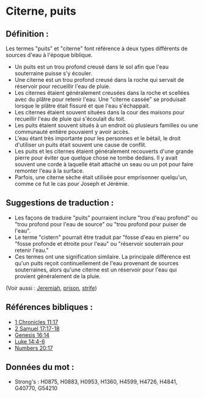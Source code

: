 # Citerne, puits

## Définition :

Les termes "puits" et "citerne" font référence à deux types différents de sources d'eau à l'époque biblique.

* Un puits est un trou profond creusé dans le sol afin que l'eau souterraine puisse s'y écouler.
* Une citerne est un trou profond creusé dans la roche qui servait de réservoir pour recueillir l'eau de pluie.
* Les citernes étaient généralement creusées dans la roche et scellées avec du plâtre pour retenir l'eau. Une "citerne cassée" se produisait lorsque le plâtre était fissuré et que l'eau s'échappait.
* Les citernes étaient souvent situées dans la cour des maisons pour recueillir l'eau de pluie qui s'écoulait du toit.
* Les puits étaient souvent situés à un endroit où plusieurs familles ou une communauté entière pouvaient y avoir accès.
* L'eau étant très importante pour les personnes et le bétail, le droit d'utiliser un puits était souvent une cause de conflit.
* Les puits et les citernes étaient généralement recouverts d'une grande pierre pour éviter que quelque chose ne tombe dedans. Il y avait souvent une corde à laquelle était attaché un seau ou un pot pour faire remonter l'eau à la surface.
* Parfois, une citerne sèche était utilisée pour emprisonner quelqu'un, comme ce fut le cas pour Joseph et Jérémie.

## Suggestions de traduction :

* Les façons de traduire "puits" pourraient inclure "trou d'eau profond" ou "trou profond pour l'eau de source" ou "trou profond pour puiser de l'eau".
* Le terme "cistern" pourrait être traduit par "fosse d'eau en pierre" ou "fosse profonde et étroite pour l'eau" ou "réservoir souterrain pour retenir l'eau."
* Ces termes ont une signification similaire. La principale différence est qu'un puits reçoit continuellement de l'eau provenant de sources souterraines, alors qu'une citerne est un réservoir pour l'eau qui provient généralement de la pluie.

(Voir aussi : [Jeremiah](../names/jeremiah.md), [prison](../other/prison.md), [strife](../other/strife.md))

## Références bibliques :

* [1 Chronicles 11:17](rc://en/tn/help/1ch/11/17)
* [2 Samuel 17:17-18](rc://en/tn/help/2sa/17/17)
* [Genesis 16:14](rc://en/tn/help/gen/16/14)
* [Luke 14:4-6](rc://en/tn/help/luk/14/04)
* [Numbers 20:17](rc://en/tn/help/num/20/17)

## Données du mot :

* Strong's : H0875, H0883, H0953, H1360, H4599, H4726, H4841, G40770, G54210
